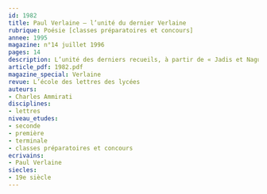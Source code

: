 ```yaml
---
id: 1982
title: Paul Verlaine – l’unité du dernier Verlaine
rubrique: Poésie [classes préparatoires et concours]
annee: 1995
magazine: n°14 juillet 1996
pages: 14
description: L’unité des derniers recueils, à partir de « Jadis et Naguère »…
article_pdf: 1982.pdf
magazine_special: Verlaine
revue: L’école des lettres des lycées
auteurs:
- Charles Ammirati
disciplines:
- lettres
niveau_etudes:
- seconde
- première
- terminale
- classes préparatoires et concours
ecrivains:
- Paul Verlaine
siecles:
- 19e siècle
---
```

